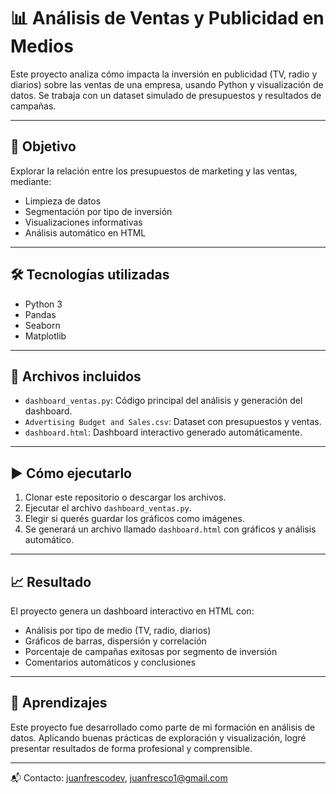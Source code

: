 # 📊 Análisis de Ventas y Publicidad en Medios

Este proyecto analiza cómo impacta la inversión en publicidad (TV, radio y diarios) sobre las ventas de una empresa, usando Python y visualización de datos. Se trabaja con un dataset simulado de presupuestos y resultados de campañas.

---

## 🎯 Objetivo

Explorar la relación entre los presupuestos de marketing y las ventas, mediante:
- Limpieza de datos
- Segmentación por tipo de inversión
- Visualizaciones informativas
- Análisis automático en HTML

---

## 🛠 Tecnologías utilizadas

- Python 3
- Pandas
- Seaborn
- Matplotlib

---

## 📁 Archivos incluidos

- `dashboard_ventas.py`: Código principal del análisis y generación del dashboard.
- `Advertising Budget and Sales.csv`: Dataset con presupuestos y ventas.
- `dashboard.html`: Dashboard interactivo generado automáticamente.

---

## ▶️ Cómo ejecutarlo

1. Clonar este repositorio o descargar los archivos.
2. Ejecutar el archivo `dashboard_ventas.py`.
3. Elegir si querés guardar los gráficos como imágenes.
4. Se generará un archivo llamado `dashboard.html` con gráficos y análisis automático.

---

## 📈 Resultado

El proyecto genera un dashboard interactivo en HTML con:

- Análisis por tipo de medio (TV, radio, diarios)
- Gráficos de barras, dispersión y correlación
- Porcentaje de campañas exitosas por segmento de inversión
- Comentarios automáticos y conclusiones

---

## 🧠 Aprendizajes

Este proyecto fue desarrollado como parte de mi formación en análisis de datos. Aplicando buenas prácticas de exploración y visualización, logré presentar resultados de forma profesional y comprensible.

---

📬 Contacto: [juanfrescodev](https://github.com/juanfrescodev), juanfresco1@gmail.com
